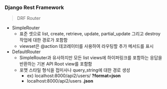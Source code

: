 ### Django Rest Framework

>  DRF Router
- SimpleRouter
  - 표준 셋으로 list, create, retrieve, update, partial_update 그리고 destroy 작업에 대한 경로가 포함함
  - viewset은 @action 데코레이터를 사용하여 라우팅할 추가 메서드를 표시
- DefaultRouter
  - SimpleRouter과 유사하지만 모든 list views에 하이퍼링크를 포함하는 응답을 반환하는 기본 API Root view를 포함함
  - 포맷 스타일 형식을 접미사나 query_string에 대한 경로 생성
    - ex) localhost:8000/api2/users/ **?format=json**
    - localhost:8000/api2/users **.json**
